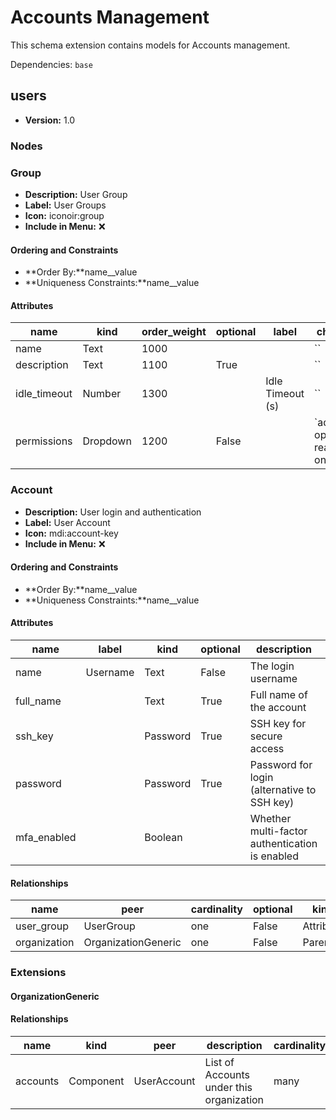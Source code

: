 # Accounts Management

This schema extension contains models for Accounts management.

Dependencies: `base`

## users

- **Version:** 1.0

### Nodes

### Group

- **Description:** User Group
- **Label:** User Groups
- **Icon:** iconoir:group
- **Include in Menu:** ❌

#### Ordering and Constraints

- **Order By:**name__value
- **Uniqueness Constraints:**name__value

#### Attributes

| name | kind | order_weight | optional | label | choices |
| ---- | ---- | ------------ | -------- | ----- | ------- |
| name | Text | 1000 |  |  | \`\` |
| description | Text | 1100 | True |  | \`\` |
| idle\_timeout | Number | 1300 |  | Idle Timeout \(s\) | \`\` |
| permissions | Dropdown | 1200 | False |  | \`admin, operator, read\-only\` |

### Account

- **Description:** User login and authentication
- **Label:** User Account
- **Icon:** mdi:account-key
- **Include in Menu:** ❌

#### Ordering and Constraints

- **Order By:**name__value
- **Uniqueness Constraints:**name__value

#### Attributes

| name | label | kind | optional | description | order_weight | default_value |
| ---- | ----- | ---- | -------- | ----------- | ------------ | ------------- |
| name | Username | Text | False | The login username | 1000 |  |
| full\_name |  | Text | True | Full name of the account | 1100 |  |
| ssh\_key |  | Password | True | SSH key for secure access | 1300 |  |
| password |  | Password | True | Password for login \(alternative to SSH key\) | 1400 |  |
| mfa\_enabled |  | Boolean |  | Whether multi\-factor authentication is enabled | 1500 | False |

#### Relationships

| name | peer | cardinality | optional | kind | order_weight |
| ---- | ---- | ----------- | -------- | ---- | ------------ |
| user\_group | UserGroup | one | False | Attribute | 1200 |
| organization | OrganizationGeneric | one | False | Parent |  |

### Extensions

#### OrganizationGeneric

#### Relationships

| name | kind | peer | description | cardinality |
| ---- | ---- | ---- | ----------- | ----------- |
| accounts | Component | UserAccount | List of Accounts under this organization | many |
